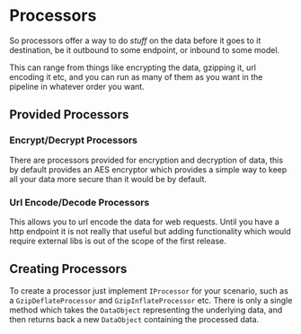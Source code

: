 # Processors

So processors offer a way to do *stuff* on the data before it goes to it destination, be it outbound to some endpoint, or inbound to some model.

This can range from things like encrypting the data, gzipping it, url encoding it etc, and you can run as many of them as you want in the pipeline in whatever order you want.

## Provided Processors

### Encrypt/Decrypt Processors

There are processors provided for encryption and decryption of data, this by default provides an AES encryptor which provides a simple way to keep all your data more secure than it would be by default.

### Url Encode/Decode Processors

This allows you to url encode the data for web requests. Until you have a http endpoint it is not really that useful but adding functionality which would require external libs is out of the scope of the first release.

## Creating Processors

To create a processor just implement `IProcessor` for your scenario, such as a `GzipDeflateProcessor` and `GzipInflateProcessor` etc. There is only a single method which takes the `DataObject` representing the underlying data, and then returns back a new `DataObject` containing the processed data.